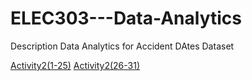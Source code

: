 
# ELEC303---Data-Analytics

Description
Data Analytics for Accident DAtes Dataset

[Activity2(1-25)](https://github.com/ryyads/activity2_data-analytics/blob/main/activity2_1-25.ipynb )
[Activity2(26-31)](https://github.com/ryyads/activity2_data-analytics/blob/main/activity2_26-31.ipynb)
